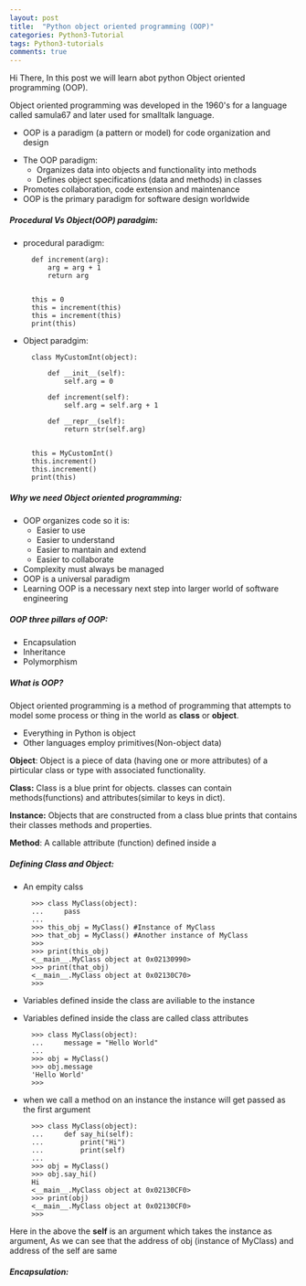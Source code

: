 ```yaml
---
layout: post
title:  "Python object oriented programming (OOP)"
categories: Python3-Tutorial
tags: Python3-tutorials
comments: true
---
```


Hi There, In this post we will learn abot python Object oriented programming (OOP).

Object oriented programming was developed in the 1960's for a language called samula67 and later used for smalltalk language.

* OOP is a paradigm (a pattern or model) for code organization and design

+ The OOP paradigm:
	- Organizes data into objects and functionality into methods
	- Defines object specifications (data and methods) in classes
+ Promotes collaboration, code extension and maintenance
+ OOP is the primary paradigm for software design worldwide


##### Procedural Vs Object(OOP) paradgim:

+ procedural paradigm:


        def increment(arg):
            arg = arg + 1
            return arg


        this = 0
        this = increment(this)
        this = increment(this)
        print(this)

+ Object paradgim:


        class MyCustomInt(object):

            def __init__(self):
                self.arg = 0

            def increment(self):
                self.arg = self.arg + 1

            def __repr__(self):
                return str(self.arg)


        this = MyCustomInt()
        this.increment()
        this.increment()
        print(this)

##### Why we need Object oriented programming:

+ OOP organizes code so it is:
	- Easier to use
	- Easier to understand
	- Easier to mantain and extend
	- Easier to collaborate
+ Complexity must always be managed
+ OOP is a universal paradigm
+ Learning OOP is a necessary next step into larger world of software engineering

##### OOP three pillars of OOP:

* Encapsulation
* Inheritance
* Polymorphism

##### What is OOP?

Object oriented programming is a method of programming that attempts to model some process or thing in the world as **class** or **object**.

* Everything in Python is object
* Other languages employ primitives(Non-object data)

**Object**: Object is a piece of data (having one or more attributes) of a pirticular class or type with associated functionality.

**Class:** Class is a blue print for objects. classes can contain methods(functions) and attributes(similar to keys in dict).

**Instance:** Objects that are constructed from a class blue prints that contains their classes methods and properties.

**Method**: A callable attribute (function) defined inside a 


##### Defining Class and Object:

* An empity calss

        >>> class MyClass(object):
        ...     pass
        ...
        >>> this_obj = MyClass() #Instance of MyClass
        >>> that_obj = MyClass() #Another instance of MyClass
        >>>
        >>> print(this_obj)
        <__main__.MyClass object at 0x02130990>
        >>> print(that_obj)
        <__main__.MyClass object at 0x02130C70>
        >>>


* Variables defined inside the class are aviliable to the instance
* Variables defined inside the class are called class attributes

        >>> class MyClass(object):
        ...     message = "Hello World"
        ...
        >>> obj = MyClass()
        >>> obj.message
        'Hello World'
        >>>

* when we call a method on an instance the instance will get passed as the first argument 

        >>> class MyClass(object):
        ...     def say_hi(self):
        ...         print("Hi")
        ...         print(self)
        ...
        >>> obj = MyClass()
        >>> obj.say_hi()
        Hi
        <__main__.MyClass object at 0x02130CF0>
        >>> print(obj)
        <__main__.MyClass object at 0x02130CF0>
        >>>

Here in the above the **self** is an argument which takes the instance as argument, As we can see that the address of obj (instance of MyClass) and address of the self are same


##### Encapsulation:


